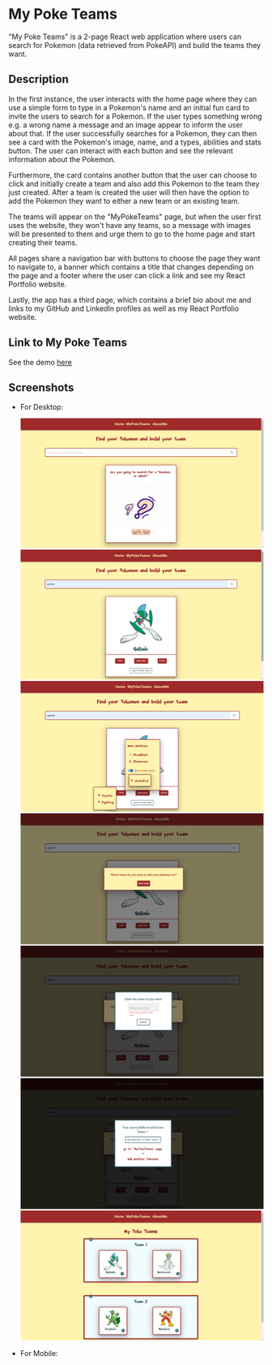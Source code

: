 # My Poke Teams

"My Poke Teams" is a 2-page React web application where users can search for Pokemon (data retrieved from PokeAPI) and build the teams they want.

## Description

In the first instance, the user interacts with the home page where they can use a simple form to type in a Pokemon's name and an initial fun card to invite the users to search for a Pokemon. If the user types something wrong e.g. a wrong name a message and an image appear to inform the user about that. If the user successfully searches for a Pokemon, they can then see a card with the Pokemon's image, name, and a types, abilities and stats button. The user can interact with each button and see the relevant information about the Pokemon.

Furthermore, the card contains another button that the user can choose to click and initially create a team and also add this Pokemon to the team they just created. After a team is created the user will then have the option to add the Pokemon they want to either a new team or an existing team.

The teams will appear on the "MyPokeTeams" page, but when the user first uses the website, they won't have any teams, so a message with images will be presented to them and urge them to go to the home page and start creating their teams.

All pages share a navigation bar with buttons to choose the page they want to navigate to, a banner which contains a title that changes depending on the page and a footer where the user can click a link and see my React Portfolio website.

Lastly, the app has a third page, which contains a brief bio about me and links to my GitHub and LinkedIn profiles as well as my React Portfolio website.

## Link to My Poke Teams

See the demo [here](https://poke-teams-react-panosdeppy.vercel.app/)

## Screenshots

- For Desktop:

  ![home](./assets/desktop/1-home.png)
  ![pokemon](./assets/desktop/2-pokemon.png)
  ![pokebuttons](./assets/desktop/3-pokebuttons.png)
  ![createteam](./assets/desktop/4-createteam.png)
  ![submitteam](./assets/desktop/5-submitteam.png)
  ![addpokemontoteam](./assets/desktop/6-addpokemontoteam.png)
  ![mypoketeams](./assets/desktop/7-mypoketeams.png)

- For Mobile:
